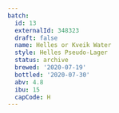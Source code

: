 ```yaml
---
batch:
  id: 13
  externalId: 348323
  draft: false
  name: Helles or Kveik Water
  style: Helles Pseudo-Lager
  status: archive
  brewed: '2020-07-19'
  bottled: '2020-07-30'
  abv: 4.8
  ibu: 15
  capCode: H
---
```

